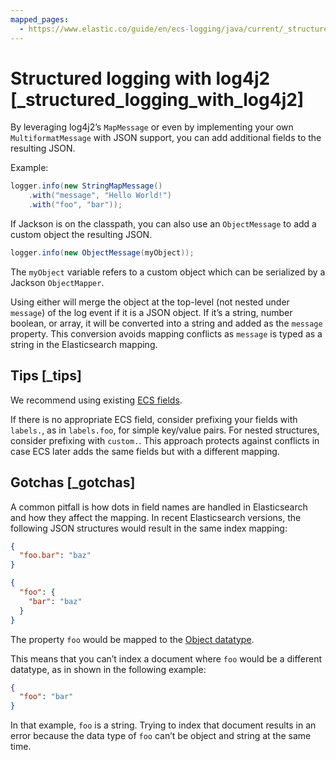 ```yaml
---
mapped_pages:
  - https://www.elastic.co/guide/en/ecs-logging/java/current/_structured_logging_with_log4j2.html
---
```


# Structured logging with log4j2 [_structured_logging_with_log4j2]

By leveraging log4j2’s `MapMessage` or even by implementing your own `MultiformatMessage` with JSON support, you can add additional fields to the resulting JSON.

Example:

```java
logger.info(new StringMapMessage()
    .with("message", "Hello World!")
    .with("foo", "bar"));
```

If Jackson is on the classpath, you can also use an `ObjectMessage` to add a custom object the resulting JSON.

```java
logger.info(new ObjectMessage(myObject));
```

The `myObject` variable refers to a custom object which can be serialized by a Jackson `ObjectMapper`.

Using either will merge the object at the top-level (not nested under `message`) of the log event if it is a JSON object. If it’s a string, number boolean, or array, it will be converted into a string and added as the `message` property. This conversion avoids mapping conflicts as `message` is typed as a string in the Elasticsearch mapping.


## Tips [_tips]

We recommend using existing [ECS fields](ecs://docs/reference/ecs-field-reference.md).

If there is no appropriate ECS field, consider prefixing your fields with `labels.`, as in `labels.foo`, for simple key/value pairs. For nested structures, consider prefixing with `custom.`. This approach protects against conflicts in case ECS later adds the same fields but with a different mapping.


## Gotchas [_gotchas]

A common pitfall is how dots in field names are handled in Elasticsearch and how they affect the mapping. In recent Elasticsearch versions, the following JSON structures would result in the same index mapping:

```json
{
  "foo.bar": "baz"
}
```

```json
{
  "foo": {
    "bar": "baz"
  }
}
```

The property `foo` would be mapped to the [Object datatype](elasticsearch://docs/reference/elasticsearch/mapping-reference/object.md).

This means that you can’t index a document where `foo` would be a different datatype, as in shown in the following example:

```json
{
  "foo": "bar"
}
```

In that example, `foo` is a string. Trying to index that document results in an error because the data type of `foo` can’t be object and string at the same time.


